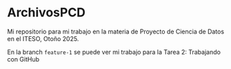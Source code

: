 # ArchivosPCD

Mi repositorio para mi trabajo en la materia de Proyecto de Ciencia de Datos en el ITESO, Otoño 2025. 

En la branch `feature-1` se puede ver mi trabajo para la Tarea 2: Trabajando con GitHub